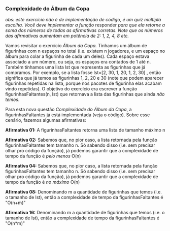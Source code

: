 ### Complexidade do Álbum da Copa ###

*obs: este exercício não é de implementação de código, é um quiz múltipla escolha. Você deve implementar a função* responder *para que ela retorne a soma dos números de todas as afirmativas corretas. Note que os números das afirmativas aumentam em potência de 2: 1, 2, 4, 8 etc.*

Vamos revisitar o exercício *Álbum da Copa.* Tínhamos um álbum de figurinhas com n espaços no total (i.e. existem n jogadores, e um espaço no álbum para colar a figurinha de cada um deles). Cada espaço estava associado a um número, ou seja, os espaços era contados de 1 até n. Também tínhamos uma lista lst que representa as figurinhas que já compramos. Por exemplo, se a lista fosse lst=[2, 30, 1, 20, 1, 2, 30] , então significa que já temos as figurinhas 1, 2, 20 e 30 (note que podem aparecer figurinhas repetidas na lista, porque nos pacotes de figurinha elas acabam vindo repetidas). O objetivo do exercício era escrever a função figurinhasFaltantes(n, lst) que retornava a lista das figurinhas que ainda *não temos*.

Para esta nova questão *Complexidade do Álbum da Copa*, a figurinhasFaltantes já está implementada (veja o código). Sobre esse cenário, fazemos algumas afirmativas:

**Afirmativa 01:** A figurinhasFaltantes retorna uma lista de tamanho máximo n

**Afirmativa 02:** Sabemos que, no pior caso, a lista retornada pela função figurinhasFaltantes tem tamanho n. Só sabendo disso (i.e. sem precisar olhar pro código da função), já podemos garantir que a complexidade de tempo da função é *pelo menos* O(n)

**Afirmativa 04:** Sabemos que, no pior caso, a lista retornada pela função figurinhasFaltantes tem tamanho n. Só sabendo disso (i.e. sem precisar olhar pro código da função), já podemos garantir que a complexidade de tempo da função é *no máximo* O(n)

**Afirmativa 08:** Denominando m a quantidade de figurinhas que temos (i.e. o tamanho de lst), então a complexidade de tempo da figurinhasFaltantes é "O(n+m)"

**Afirmativa 16:** Denominando m a quantidade de figurinhas que temos (i.e. o tamanho de lst), então a complexidade de tempo da figurinhasFaltantes é "O(n\*m)"